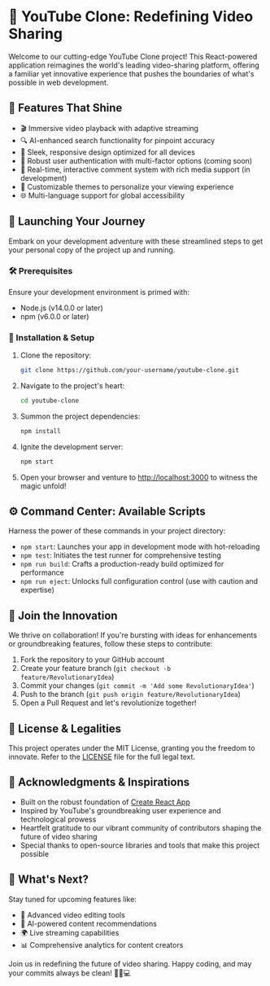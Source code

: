 # 🚀 YouTube Clone: Redefining Video Sharing

Welcome to our cutting-edge YouTube Clone project! This React-powered application reimagines the world's leading video-sharing platform, offering a familiar yet innovative experience that pushes the boundaries of what's possible in web development.

## 🌟 Features That Shine

- 🎬 Immersive video playback with adaptive streaming
- 🔍 AI-enhanced search functionality for pinpoint accuracy
- 📱 Sleek, responsive design optimized for all devices
- 🔐 Robust user authentication with multi-factor options (coming soon)
- 💬 Real-time, interactive comment system with rich media support (in development)
- 🎨 Customizable themes to personalize your viewing experience
- 🌐 Multi-language support for global accessibility

## 🚀 Launching Your Journey

Embark on your development adventure with these streamlined steps to get your personal copy of the project up and running.

### 🛠️ Prerequisites

Ensure your development environment is primed with:
- Node.js (v14.0.0 or later)
- npm (v6.0.0 or later)

### 🔧 Installation & Setup

1. Clone the repository:
   ```bash
   git clone https://github.com/your-username/youtube-clone.git
   ```

2. Navigate to the project's heart:
   ```bash
   cd youtube-clone
   ```

3. Summon the project dependencies:
   ```bash
   npm install
   ```

4. Ignite the development server:
   ```bash
   npm start
   ```

5. Open your browser and venture to [http://localhost:3000](http://localhost:3000) to witness the magic unfold!

## ⚙️ Command Center: Available Scripts

Harness the power of these commands in your project directory:

- `npm start`: Launches your app in development mode with hot-reloading
- `npm test`: Initiates the test runner for comprehensive testing
- `npm run build`: Crafts a production-ready build optimized for performance
- `npm run eject`: Unlocks full configuration control (use with caution and expertise)

## 🤝 Join the Innovation

We thrive on collaboration! If you're bursting with ideas for enhancements or groundbreaking features, follow these steps to contribute:

1. Fork the repository to your GitHub account
2. Create your feature branch (`git checkout -b feature/RevolutionaryIdea`)
3. Commit your changes (`git commit -m 'Add some RevolutionaryIdea'`)
4. Push to the branch (`git push origin feature/RevolutionaryIdea`)
5. Open a Pull Request and let's revolutionize together!

## 📜 License & Legalities

This project operates under the MIT License, granting you the freedom to innovate. Refer to the [LICENSE](LICENSE) file for the full legal text.

## 🙌 Acknowledgments & Inspirations

- Built on the robust foundation of [Create React App](https://github.com/facebook/create-react-app)
- Inspired by YouTube's groundbreaking user experience and technological prowess
- Heartfelt gratitude to our vibrant community of contributors shaping the future of video sharing
- Special thanks to open-source libraries and tools that make this project possible

## 🔮 What's Next?

Stay tuned for upcoming features like:
- 🎨 Advanced video editing tools
- 🤖 AI-powered content recommendations
- 🌍 Live streaming capabilities
- 📊 Comprehensive analytics for content creators

Join us in redefining the future of video sharing. Happy coding, and may your commits always be clean! 🚀✨💻